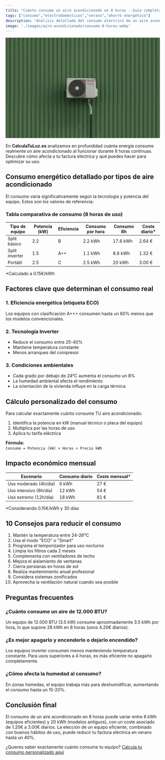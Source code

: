 ```yaml
---
title: "Cuánto consume un aire acondicionado en 8 horas - Guía completa"
tags: ["consumo","electrodomésticos","verano","ahorro energético"]
description: "Análisis detallado del consumo eléctrico de un aire acondicionado funcionando 8 horas diarias. Incluye tablas de consumo, coste estimado y consejos para ahorrar."
image: './images/aire-acondicionado/consumo-8-horas.webp'
---
```


![Aire acondicionado encendido en una habitación](./images/aire-acondicionado/consumo-8-horas.webp)

En **CalculaTuLuz.es** analizamos en profundidad cuánta energía consume realmente un aire acondicionado al funcionar durante 8 horas continuas. Descubre cómo afecta a tu factura eléctrica y qué puedes hacer para optimizar su uso.

## Consumo energético detallado por tipos de aire acondicionado

El consumo varía significativamente según la tecnología y potencia del equipo. Estos son los valores de referencia:

### Tabla comparativa de consumo (8 horas de uso)

| Tipo de equipo | Potencia (kW) | Eficiencia | Consumo por hora | Consumo 8h | Coste diario* |
|----------------|--------------|------------|------------------|------------|---------------|
| Split básico   | 2.2          | B          | 2.2 kWh          | 17.6 kWh   | 2.64 €        |
| Split inverter | 1.5          | A++        | 1.1 kWh          | 8.8 kWh    | 1.32 €        |
| Portátil       | 2.5          | C          | 2.5 kWh          | 20 kWh     | 3.00 €        |

*Calculado a 0.15€/kWh

## Factores clave que determinan el consumo real

### 1. Eficiencia energética (etiqueta ECO)
Los equipos con clasificación A+++ consumen hasta un 60% menos que los modelos convencionales.

### 2. Tecnología Inverter
- Reduce el consumo entre 25-40%
- Mantiene temperatura constante
- Menos arranques del compresor

### 3. Condiciones ambientales
- Cada grado por debajo de 24°C aumenta el consumo un 8%
- La humedad ambiental afecta el rendimiento
- La orientación de la vivienda influye en la carga térmica

## Cálculo personalizado del consumo

Para calcular exactamente cuánto consume TU aire acondicionado:

1. Identifica la potencia en kW (manual técnico o placa del equipo)
2. Multiplica por las horas de uso
3. Aplica tu tarifa eléctrica

**Fórmula:**  
`Consumo = Potencia (kW) × Horas × Precio kWh`

## Impacto económico mensual

| Escenario | Consumo diario | Coste mensual* |
|-----------|----------------|----------------|
| Uso moderado (4h/día) | 6 kWh | 27 € |
| Uso intensivo (8h/día) | 12 kWh | 54 € |
| Uso extremo (12h/día) | 18 kWh | 81 € |

*Considerando 0.15€/kWh y 30 días

## 10 Consejos para reducir el consumo

1. Mantén la temperatura entre 24-26°C
2. Usa el modo "ECO" o "Smart"
3. Programa el temporizador para uso nocturno
4. Limpia los filtros cada 2 meses
5. Complementa con ventiladores de techo
6. Mejora el aislamiento de ventanas
7. Cierra persianas en horas de sol
8. Realiza mantenimiento anual profesional
9. Considera sistemas zonificados
10. Aprovecha la ventilación natural cuando sea posible

## Preguntas frecuentes

### ¿Cuánto consume un aire de 12.000 BTU?
Un equipo de 12.000 BTU (3.5 kW) consume aproximadamente 3.5 kWh por hora, lo que supone 28 kWh en 8 horas (unos 4.20€ diarios).

### ¿Es mejor apagarlo y encenderlo o dejarlo encendido?
Los equipos inverter consumen menos manteniendo temperatura constante. Para usos superiores a 4 horas, es más eficiente no apagarlo completamente.

### ¿Cómo afecta la humedad al consumo?
En zonas húmedas, el equipo trabaja más para deshumidificar, aumentando el consumo hasta un 15-20%.

## Conclusión final

El consumo de un aire acondicionado en 8 horas puede variar entre 8 kWh (equipos eficientes) y 20 kWh (modelos antiguos), con un coste asociado de 1.20€ a 3.00€ diarios. La elección de un equipo eficiente, combinado con buenos hábitos de uso, puede reducir tu factura eléctrica en verano hasta un 40%.

¿Quieres saber exactamente cuánto consume tu equipo? [Calcula tu consumo personalizado aquí](https://calculatuluz.es)